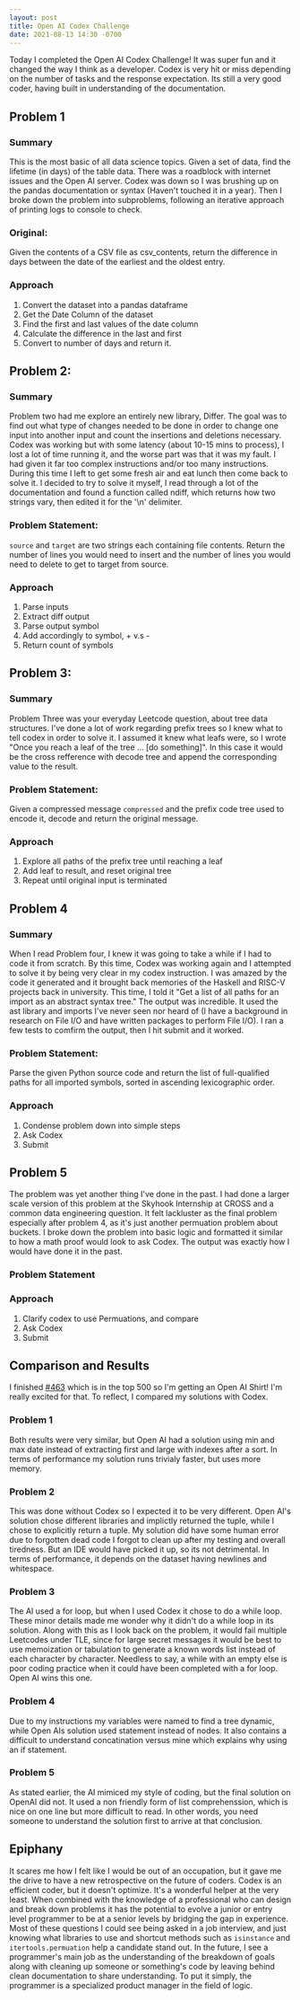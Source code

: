 ```yaml
---
layout: post
title: Open AI Codex Challenge
date: 2021-08-13 14:30 -0700
---
```


Today I completed the Open AI Codex Challenge! It was super fun and it changed the way I think as a developer. Codex is very hit or miss depending on the number of tasks and the response expectation. Its still a very good coder, having built in understanding of the documentation.

## Problem 1
### Summary
This is the most basic of all data science topics. Given a set of data, find the lifetime (in days) of the table data. There was a roadblock with internet issues and the Open AI server. Codex was down so I was brushing up on the pandas documentation or syntax (Haven't touched it in a year). Then I broke down the problem into subproblems, following an iterative approach of printing logs to console to check.

### Original: 
Given the contents of a CSV file as csv_contents, return the difference in days between the date of the earliest and the oldest entry.

### Approach
1. Convert the dataset into a pandas dataframe
2. Get the Date Column of the dataset
3. Find the first and last values of the date column
4. Calculate the difference in the last and first
5. Convert to number of days and return it.

## Problem 2: 
### Summary
Problem two had me explore an entirely new library, Differ. The goal was to find out what type of changes needed to be done in order to change one input into another input and count the insertions and deletions necessary. Codex was working but with some latency (about 10-15 mins to process), I lost a lot of time running it, and the worse part was that it was my fault. I had given it far too complex instructions and/or too many instructions. During this time I left to get some fresh air and eat lunch then come back to solve it. I decided to try to solve it myself, I read through a lot of the documentation and found a function called ndiff, which returns how two strings vary, then edited it for the '\n' delimiter.

### Problem Statement:
`source` and `target` are two strings each containing file contents. Return the number of lines you would need to insert and the number of lines you would need to delete to get to target from source.

### Approach
1. Parse inputs
2. Extract diff output
3. Parse output symbol
4. Add accordingly to symbol, + v.s -
5. Return count of symbols

## Problem 3:
### Summary
Problem Three was your everyday Leetcode question, about tree data structures. I've done a lot of work regarding prefix trees so I knew what to tell codex in order to solve it. I assumed it knew what leafs were, so I wrote "Once you reach a leaf of the tree ... [do something]". In this case it would be the cross refference with decode tree and append the corresponding value to the result. 

### Problem Statement:
Given a compressed message `compressed` and the prefix code tree used to encode it, decode and return the original message.

### Approach
1. Explore all paths of the prefix tree until reaching a leaf
2. Add leaf to result, and reset original tree
3. Repeat until original input is terminated

## Problem 4
### Summary
When I read Problem four, I knew it was going to take a while if I had to code it from scratch. By this time, Codex was working again and I attempted to solve it by being very clear in my codex instruction. I was amazed by the code it generated and it brought back memories of the Haskell and RISC-V projects back in university. This time, I told it "Get a list of all paths for an import as an abstract syntax tree."
The output was incredible. It used the ast library and imports I've never seen nor heard of (I have a background in research on File I/O and have written packages to perform File I/O).
I ran a few tests to comfirm the output, then I hit submit and it worked. 

### Problem Statement:
Parse the given Python source code and return the list of full-qualified paths for all imported symbols, sorted in ascending lexicographic order.

### Approach
1. Condense problem down into simple steps
2. Ask Codex
3. Submit

## Problem 5
The problem was yet another thing I've done in the past. I had done a larger scale version of this problem at the Skyhook Internship at CROSS and a common data engineering question. It felt lackluster as the final problem especially after problem 4, as it's just another permuation problem about buckets. I broke down the problem into basic logic and formatted it similar to how a math proof would look to ask Codex. The output was exactly how I would have done it in the past.

### Problem Statement

### Approach
1. Clarify codex to use Permuations, and compare
2. Ask Codex
3. Submit

## Comparison and Results
I finished [#463](https://challenge.openai.com/codex/results/Z29vZ2xlLW9hdXRoMnwxMDUzMDUzMTU4MzU2MDYwOTQzMjg=) which is in the top 500 so I'm getting an Open AI Shirt! I'm really excited for that. To reflect, I compared my solutions with Codex.

### Problem 1
Both results were very similar, but Open AI had a solution using min and max date instead of extracting first and large with indexes after a sort. In terms of performance my solution runs trivialy faster, but uses more memory.

### Problem 2
This was done without Codex so I expected it to be very different. Open AI's solution chose different libraries and implictly returned the tuple, while I chose to explicitly return a tuple. My solution did have some human error due to forgotten dead code I forgot to clean up after my testing and overall tiredness. But an IDE would have picked it up, so its not detrimental. In terms of performance, it depends on the dataset having newlines and whitespace.

### Problem 3
The AI used a for loop, but when I used Codex it chose to do a while loop. These minor details made me wonder why it didn't do a while loop in its solution. Along with this as I look back on the problem, it would fail multiple Leetcodes under TLE, since for large secret messages it would be best to use memoization or tabulation to generate a known words list instead of each character by character. Needless to say, a while with an empty else is poor coding practice when it could have been completed with a for loop. Open AI wins this one.

### Problem 4
Due to my instructions my variables were named to find a tree dynamic, while Open AIs solution used statement instead of nodes. It also contains a difficult to understand concatination versus mine which explains why using an if statement.

### Problem 5
As stated earlier, the AI mimiced my style of coding, but the final solution on OpenAI did not. It used a non friendly form of list comprehenssion, which is nice on one line but more difficult to read. In other words, you need someone to understand the solution first to arrive at that conclusion.

## Epiphany 
It scares me how I felt like I would be out of an occupation, but it gave me the drive to have a new retrospective on the future of coders. Codex is an efficient coder, but it doesn't optimize. It's a wonderful helper at the very least. When combined with the knowledge of a professional who can design and break down problems it has the potential to evolve a junior or entry level programmer to be at a senior levels by bridging the gap in experience. Most of these questions I could see being asked in a job interview, and just knowing what libraries to use and shortcut methods such as `isinstance` and `itertools.permuation` help a candidate stand out. In the future, I see a programmer's main job as the understanding of the breakdown of goals along with cleaning up someone or something's code by leaving behind clean documentation to share understanding. To put it simply, the programmer is a specialized product manager in the field of logic.